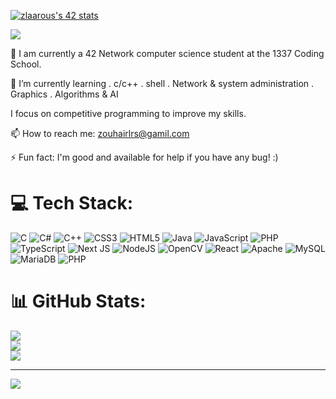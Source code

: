 <a href="https://github.com/oakoudad/badge42"><img src="https://badge.mediaplus.ma/binary/zlaarous" alt="zlaarous's 42 stats" /></a>


<a href="https://visitcount.itsvg.in">
  <img src="https://visitcount.itsvg.in/api?id=zlaarous&label=&color=1&icon=2&pretty=true" />
</a>

🔭 I am currently a 42 Network computer science student at the 1337 Coding School.

🌱 I’m currently learning . c/c++ . shell . Network & system administration . Graphics . Algorithms & AI

I focus on competitive programming to improve my skills.

📫 How to reach me: zouhairlrs@gamil.com

⚡ Fun fact: I'm good and available for help if you have any bug! :)




# 💻 Tech Stack:
![C](https://img.shields.io/badge/c-%2300599C.svg?style=for-the-badge&logo=c&logoColor=white) ![C#](https://img.shields.io/badge/c%23-%23239120.svg?style=for-the-badge&logo=c-sharp&logoColor=white) ![C++](https://img.shields.io/badge/c++-%2300599C.svg?style=for-the-badge&logo=c%2B%2B&logoColor=white) ![CSS3](https://img.shields.io/badge/css3-%231572B6.svg?style=for-the-badge&logo=css3&logoColor=white) ![HTML5](https://img.shields.io/badge/html5-%23E34F26.svg?style=for-the-badge&logo=html5&logoColor=white) ![Java](https://img.shields.io/badge/java-%23ED8B00.svg?style=for-the-badge&logo=java&logoColor=white) ![JavaScript](https://img.shields.io/badge/javascript-%23323330.svg?style=for-the-badge&logo=javascript&logoColor=%23F7DF1E) ![PHP](https://img.shields.io/badge/php-%23777BB4.svg?style=for-the-badge&logo=php&logoColor=white) ![TypeScript](https://img.shields.io/badge/typescript-%23007ACC.svg?style=for-the-badge&logo=typescript&logoColor=white) ![Next JS](https://img.shields.io/badge/Next-black?style=for-the-badge&logo=next.js&logoColor=white) ![NodeJS](https://img.shields.io/badge/node.js-6DA55F?style=for-the-badge&logo=node.js&logoColor=white) ![OpenCV](https://img.shields.io/badge/opencv-%23white.svg?style=for-the-badge&logo=opencv&logoColor=white) ![React](https://img.shields.io/badge/react-%2320232a.svg?style=for-the-badge&logo=react&logoColor=%2361DAFB) ![Apache](https://img.shields.io/badge/apache-%23D42029.svg?style=for-the-badge&logo=apache&logoColor=white) ![MySQL](https://img.shields.io/badge/mysql-%2300f.svg?style=for-the-badge&logo=mysql&logoColor=white) ![MariaDB](https://img.shields.io/badge/MariaDB-003545?style=for-the-badge&logo=mariadb&logoColor=white) ![PHP](https://img.shields.io/badge/php-%23777BB4.svg?style=for-the-badge&logo=php&logoColor=white)
# 📊 GitHub Stats:
![](https://github-readme-stats.vercel.app/api?username=ZoouhairLrs&theme=algolia&hide_border=false&include_all_commits=false&count_private=false)<br/>
![](https://github-readme-streak-stats.herokuapp.com/?user=ZoouhairLrs&theme=algolia&hide_border=false)<br/>
![](https://github-readme-stats.vercel.app/api/top-langs/?username=ZoouhairLrs&theme=algolia&hide_border=false&include_all_commits=false&count_private=false&layout=compact)

---
[![](https://visitcount.itsvg.in/api?id=ZoouhairLrs&icon=0&color=0)](https://visitcount.itsvg.in)

<!-- Proudly created with GPRM ( https://gprm.itsvg.in ) -->
